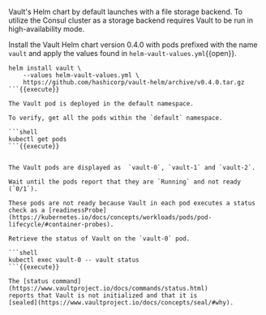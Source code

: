 Vault's Helm chart by default launches with a file storage backend. To utilize
the Consul cluster as a storage backend requires Vault to be run in
high-availability mode.

Install the Vault Helm chart version 0.4.0 with pods prefixed with the name
`vault` and apply the values found in `helm-vault-values.yml`{{open}}.

```shell
helm install vault \
    --values helm-vault-values.yml \
    https://github.com/hashicorp/vault-helm/archive/v0.4.0.tar.gz
```{{execute}}

The Vault pod is deployed in the default namespace.

To verify, get all the pods within the `default` namespace.

```shell
kubectl get pods
```{{execute}}


The Vault pods are displayed as  `vault-0`, `vault-1` and `vault-2`.

Wait until the pods report that they are `Running` and not ready (`0/1`).

These pods are not ready because Vault in each pod executes a status
check as a [readinessProbe](https://kubernetes.io/docs/concepts/workloads/pods/pod-lifecycle/#container-probes).

Retrieve the status of Vault on the `vault-0` pod.

```shell
kubectl exec vault-0 -- vault status
```{{execute}}

The [status command](https://www.vaultproject.io/docs/commands/status.html)
reports that Vault is not initialized and that it is
[sealed](https://www.vaultproject.io/docs/concepts/seal/#why).
